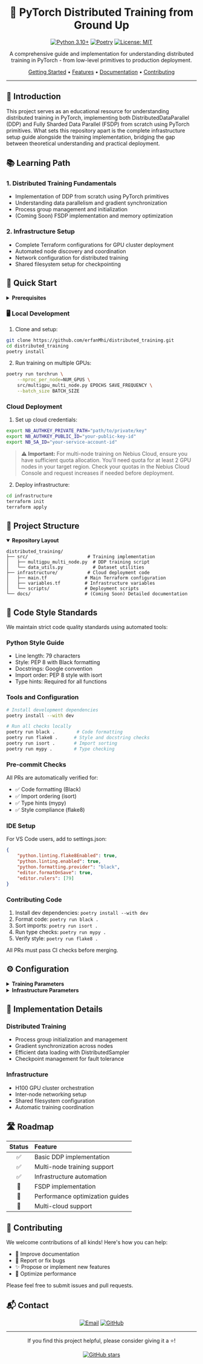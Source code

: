 <div align="center">

# 🚀 PyTorch Distributed Training from Ground Up

[![Python 3.10+](https://img.shields.io/badge/python-3.10+-blue.svg)](https://www.python.org/downloads/)
[![Poetry](https://img.shields.io/badge/poetry-package-blueviolet)](https://python-poetry.org/)
[![License: MIT](https://img.shields.io/badge/License-MIT-yellow.svg)](https://opensource.org/licenses/MIT)

A comprehensive guide and implementation for understanding distributed training in PyTorch - from low-level primitives to production deployment.

[Getting Started](#-quick-start) • [Features](#-learning-path) • [Documentation](#-implementation-details) • [Contributing](#-contributing)

</div>

---

## 🎯 Introduction

This project serves as an educational resource for understanding distributed training in PyTorch, implementing both DistributedDataParallel (DDP) and Fully Sharded Data Parallel (FSDP) from scratch using PyTorch primitives. What sets this repository apart is the complete infrastructure setup guide alongside the training implementation, bridging the gap between theoretical understanding and practical deployment.

## 📚 Learning Path

### 1. Distributed Training Fundamentals
- Implementation of DDP from scratch using PyTorch primitives
- Understanding data parallelism and gradient synchronization
- Process group management and initialization
- (Coming Soon) FSDP implementation and memory optimization

### 2. Infrastructure Setup
- Complete Terraform configurations for GPU cluster deployment
- Automated node discovery and coordination
- Network configuration for distributed training
- Shared filesystem setup for checkpointing

## 🚀 Quick Start

<details>
<summary><b>Prerequisites</b></summary>

- Python ≥ 3.10
- Poetry for dependency management
- Terraform for infrastructure setup
- Access to Nebius Cloud (infrastructure code can be adapted for other providers)
</details>

### 🖥 Local Development

1. Clone and setup:
```bash
git clone https://github.com/erfanMhi/distributed_training.git
cd distributed_training
poetry install
```

2. Run training on multiple GPUs:
```bash
poetry run torchrun \
    --nproc_per_node=NUM_GPUS \
    src/multigpu_multi_node.py EPOCHS SAVE_FREQUENCY \
    --batch_size BATCH_SIZE
```

### Cloud Deployment

1. Set up cloud credentials:
```bash
export NB_AUTHKEY_PRIVATE_PATH="path/to/private/key"
export NB_AUTHKEY_PUBLIC_ID="your-public-key-id"
export NB_SA_ID="your-service-account-id"
```

> **⚠️ Important:** For multi-node training on Nebius Cloud, ensure you have sufficient quota allocation. You'll need quota for at least 2 GPU nodes in your target region. Check your quotas in the Nebius Cloud Console and request increases if needed before deployment.

2. Deploy infrastructure:
```bash
cd infrastructure
terraform init
terraform apply
```

## 📂 Project Structure

<details open>
<summary><b>Repository Layout</b></summary>

```
distributed_training/
├── src/                      # Training implementation
│   ├── multigpu_multi_node.py  # DDP training script
│   └── data_utils.py           # Dataset utilities
├── infrastructure/           # Cloud deployment code
│   ├── main.tf              # Main Terraform configuration
│   ├── variables.tf         # Infrastructure variables
│   └── scripts/             # Deployment scripts
└── docs/                    # (Coming Soon) Detailed documentation
```
</details>

## 🎨 Code Style Standards

We maintain strict code quality standards using automated tools:

### Python Style Guide
- Line length: 79 characters
- Style: PEP 8 with Black formatting
- Docstrings: Google convention
- Import order: PEP 8 style with isort
- Type hints: Required for all functions

### Tools and Configuration
```bash
# Install development dependencies
poetry install --with dev

# Run all checks locally
poetry run black .        # Code formatting
poetry run flake8 .      # Style and docstring checks
poetry run isort .       # Import sorting
poetry run mypy .        # Type checking
```

### Pre-commit Checks
All PRs are automatically verified for:
- ✅ Code formatting (Black)
- ✅ Import ordering (isort)
- ✅ Type hints (mypy)
- ✅ Style compliance (flake8)

### IDE Setup
For VS Code users, add to settings.json:
```json
{
    "python.linting.flake8Enabled": true,
    "python.linting.enabled": true,
    "python.formatting.provider": "black",
    "editor.formatOnSave": true,
    "editor.rulers": [79]
}
```

### Contributing Code
1. Install dev dependencies: `poetry install --with dev`
2. Format code: `poetry run black .`
3. Sort imports: `poetry run isort .`
4. Run type checks: `poetry run mypy .`
5. Verify style: `poetry run flake8 .`

All PRs must pass CI checks before merging.

## ⚙️ Configuration

<details>
<summary><b>Training Parameters</b></summary>

| Parameter | Description | Default |
|:----------|:------------|:---------|
| `total_epochs` | Number of training epochs | - |
| `save_every` | Checkpoint frequency | - |
| `batch_size` | Batch size per GPU | 32 |

</details>

<details>
<summary><b>Infrastructure Parameters</b></summary>

| Parameter | Description | Default |
|:----------|:------------|:---------|
| `cluster_size` | Number of nodes | 1 |
| `training_epochs` | Total epochs | 10 |
| `save_frequency` | Checkpoint frequency | 5 |

</details>

## 📖 Implementation Details

### Distributed Training
- Process group initialization and management
- Gradient synchronization across nodes
- Efficient data loading with DistributedSampler
- Checkpoint management for fault tolerance

### Infrastructure
- H100 GPU cluster orchestration
- Inter-node networking setup
- Shared filesystem configuration
- Automatic training coordination

## 🛣 Roadmap

<div align="center">

| Status | Feature |
|:------:|:--------|
| ✅ | Basic DDP implementation |
| ✅ | Multi-node training support |
| ✅ | Infrastructure automation |
| 🚧 | FSDP implementation |
| 📝 | Performance optimization guides |
| 🎯 | Multi-cloud support |

</div>

## 🤝 Contributing

We welcome contributions of all kinds! Here's how you can help:

- 📝 Improve documentation
- 🐛 Report or fix bugs
- ✨ Propose or implement new features
- 🚀 Optimize performance

Please feel free to submit issues and pull requests.

## 📬 Contact

<div align="center">

[![Email](https://img.shields.io/badge/Email-mhi.erfan1%40gmail.com-blue?style=flat-square&logo=gmail)](mailto:mhi.erfan1@gmail.com)
[![GitHub](https://img.shields.io/badge/GitHub-erfanMhi-black?style=flat-square&logo=github)](https://github.com/erfanMhi/distributed_training)

</div>

---

<div align="center">

If you find this project helpful, please consider giving it a ⭐!

<a href="https://github.com/erfanMhi/distributed_training">
  <img src="https://img.shields.io/github/stars/erfanMhi/distributed_training?style=social" alt="GitHub stars">
</a>

</div>
